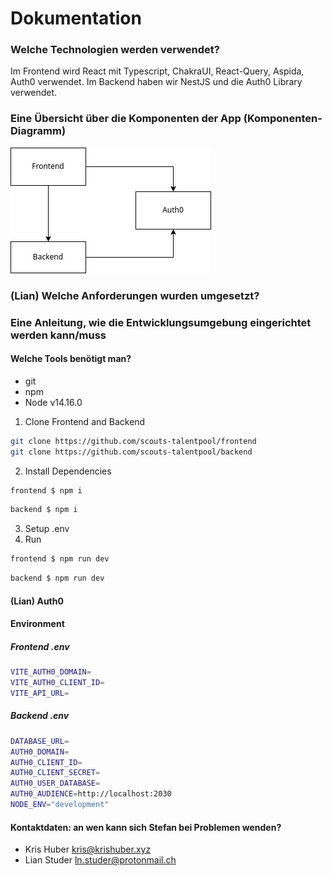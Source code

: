 # Dokumentation

### Welche Technologien werden verwendet?
Im Frontend wird React mit Typescript, ChakraUI, React-Query, Aspida, Auth0 verwendet.
Im Backend haben wir NestJS und die Auth0 Library verwendet.  
### Eine Übersicht über die Komponenten der App (Komponenten-Diagramm)
![net_talentpool.png](./assets/net_talentpool.png)
### (Lian) Welche Anforderungen wurden umgesetzt?
### Eine Anleitung, wie die Entwicklungsumgebung eingerichtet werden kann/muss
#### Welche Tools benötigt man?
* git
* npm
* Node v14.16.0
1. Clone Frontend and Backend
```sh
git clone https://github.com/scouts-talentpool/frontend
git clone https://github.com/scouts-talentpool/backend
```
2. Install Dependencies
```sh
frontend $ npm i
```
```sh
backend $ npm i
```
3. Setup .env
4. Run
```sh
frontend $ npm run dev
```
```sh
backend $ npm run dev
```
#### (Lian) Auth0
#### Environment
##### Frontend .env
```sh
VITE_AUTH0_DOMAIN=
VITE_AUTH0_CLIENT_ID=
VITE_API_URL=
```
##### Backend .env
```sh
DATABASE_URL=
AUTH0_DOMAIN=
AUTH0_CLIENT_ID=
AUTH0_CLIENT_SECRET=
AUTH0_USER_DATABASE=
AUTH0_AUDIENCE=http://localhost:2030
NODE_ENV="development"
```
#### Kontaktdaten: an wen kann sich Stefan bei Problemen wenden?
* Kris Huber <kris@krishuber.xyz>
* Lian Studer <ln.studer@protonmail.ch>
